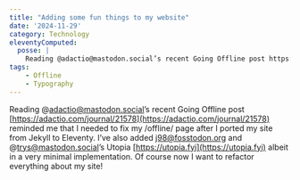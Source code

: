 ```yaml
---
title: "Adding some fun things to my website"
date: '2024-11-29'
category: Technology
eleventyComputed:
  posse: |
    Reading @adactio@mastodon.social’s recent Going Offline post https://adactio.com/journal/21578 reminded me that I needed to fix my /offline/ page after I ported my site from Jekyll to Eleventy. I’ve also added j98@fosstodon.org and @trys@mastodon.social’s Utopia https://utopia.fyi albeit in a very minimal implementation. Of course now I want to refactor everything about my site!
tags:
    - Offline
    - Typography
---
```


Reading @adactio@mastodon.social’s recent Going Offline post [https://adactio.com/journal/21578](https://adactio.com/journal/21578) reminded me that I needed to fix my /offline/ page after I ported my site from Jekyll to Eleventy. I’ve also added j98@fosstodon.org and @trys@mastodon.social’s Utopia [https://utopia.fyi](https://utopia.fyi) albeit in a very minimal implementation. Of course now I want to refactor everything about my site!